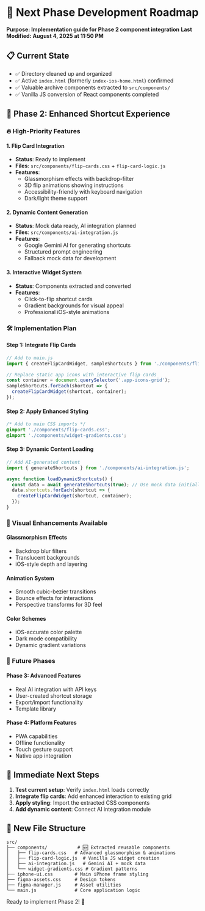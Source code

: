 # 🚀 Next Phase Development Roadmap
**Purpose: Implementation guide for Phase 2 component integration**
**Last Modified: August 4, 2025 at 11:50 PM**

## 📋 Current State
- ✅ Directory cleaned up and organized
- ✅ Active `index.html` (formerly `index-ios-home.html`) confirmed
- ✅ Valuable archive components extracted to `src/components/`
- ✅ Vanilla JS conversion of React components completed

## 🎯 Phase 2: Enhanced Shortcut Experience

### 🔥 High-Priority Features

#### 1. **Flip Card Integration**
- **Status**: Ready to implement
- **Files**: `src/components/flip-cards.css` + `flip-card-logic.js`
- **Features**:
  - Glassmorphism effects with backdrop-filter
  - 3D flip animations showing instructions
  - Accessibility-friendly with keyboard navigation
  - Dark/light theme support

#### 2. **Dynamic Content Generation**
- **Status**: Mock data ready, AI integration planned
- **Files**: `src/components/ai-integration.js`
- **Features**:
  - Google Gemini AI for generating shortcuts
  - Structured prompt engineering
  - Fallback mock data for development

#### 3. **Interactive Widget System**
- **Status**: Components extracted and converted
- **Features**:
  - Click-to-flip shortcut cards
  - Gradient backgrounds for visual appeal
  - Professional iOS-style animations

### 🛠️ Implementation Plan

#### **Step 1: Integrate Flip Cards**
```javascript
// Add to main.js
import { createFlipCardWidget, sampleShortcuts } from './components/flip-card-logic.js';

// Replace static app icons with interactive flip cards
const container = document.querySelector('.app-icons-grid');
sampleShortcuts.forEach(shortcut => {
  createFlipCardWidget(shortcut, container);
});
```

#### **Step 2: Apply Enhanced Styling**
```css
/* Add to main CSS imports */
@import './components/flip-cards.css';
@import './components/widget-gradients.css';
```

#### **Step 3: Dynamic Content Loading**
```javascript
// Add AI-generated content
import { generateShortcuts } from './components/ai-integration.js';

async function loadDynamicShortcuts() {
  const data = await generateShortcuts(true); // Use mock data initially
  data.shortcuts.forEach(shortcut => {
    createFlipCardWidget(shortcut, container);
  });
}
```

### 🎨 Visual Enhancements Available

#### **Glassmorphism Effects**
- Backdrop blur filters
- Translucent backgrounds
- iOS-style depth and layering

#### **Animation System**
- Smooth cubic-bezier transitions
- Bounce effects for interactions
- Perspective transforms for 3D feel

#### **Color Schemes**
- iOS-accurate color palette
- Dark mode compatibility
- Dynamic gradient variations

### 🔮 Future Phases

#### **Phase 3: Advanced Features**
- Real AI integration with API keys
- User-created shortcut storage
- Export/import functionality
- Template library

#### **Phase 4: Platform Features**
- PWA capabilities
- Offline functionality
- Touch gesture support
- Native app integration

## 🎯 Immediate Next Steps

1. **Test current setup**: Verify `index.html` loads correctly
2. **Integrate flip cards**: Add enhanced interaction to existing grid
3. **Apply styling**: Import the extracted CSS components
4. **Add dynamic content**: Connect AI integration module

## 📁 New File Structure

```
src/
├── components/           # 🆕 Extracted reusable components
│   ├── flip-cards.css   # Advanced glassmorphism & animations
│   ├── flip-card-logic.js  # Vanilla JS widget creation
│   ├── ai-integration.js   # Gemini AI + mock data
│   └── widget-gradients.css # Gradient patterns
├── iphone-ui.css        # Main iPhone frame styling
├── figma-assets.css     # Design tokens
├── figma-manager.js     # Asset utilities
└── main.js              # Core application logic
```

Ready to implement Phase 2! 🚀
